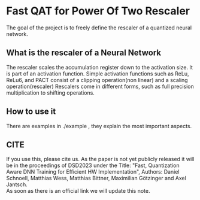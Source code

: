 # Fast QAT for Power Of Two Rescaler

The goal of the project is to freely define the rescaler of a quantized neural network. 

## What is the rescaler of a Neural Network
The rescaler scales the accumulation register down to the activation size. It is part of an activation function. 
Simple activation functions such as ReLu, ReLu6, and PACT consist of a clipping operation(non linear) and a scaling operation(rescaler)
Rescalers come in different forms, such as full precision multiplication to shifting operations. 


## How to use it
There are examples in ./example , they explain the most important aspects. 

## CITE
If you use this, please cite us. As the paper is not yet publicly released it will be in the proceedings of DSD2023 under the Title: "Fast, Quantization Aware DNN Training for Efficient HW Implementation", Authors: Daniel Schnoell, Matthias Wess, Matthias Bittner, Maximilian Götzinger and Axel Jantsch. </br>
As soon as there is an official link we will update this note.
